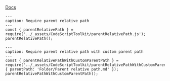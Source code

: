 [Docs](https://github.com/mnaoumov/obsidian-codescript-toolkit/blob/main/docs/relative-path.md)

```code-button
---
caption: Require parent relative path
---
const { parentRelativePath } = require('../_assets/CodeScriptToolkit/parentRelativePath.js');
parentRelativePath();
```

```code-button
---
caption: Require parent relative path with custom parent path
---
const { parentRelativePathWithCustomParentPath } = require('../_assets/CodeScriptToolkit/parentRelativePathWithCustomParentPath.js', { parentPath: 'Folder/Parent relative path.md' });
parentRelativePathWithCustomParentPath();
```
